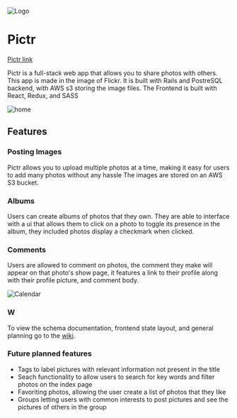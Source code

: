 ![Logo](./app/assets/images/tableup_logo.png)

# Pictr
[Pictr link](https://pictrapp.herokuapp.com/#/)

Pictr is a full-stack web app that allows you to share photos with others. This app is made in the image of Flickr. It is built with Rails and PostreSQL backend, with AWS s3 storing the image files. The Frontend is built with React, Redux, and SASS

![home](./app/assets/images/home.png)

## Features


### Posting Images
Pictr allows you to upload multiple photos at a time, making it easy for users to add many photos without any hassle
The images are stored on an AWS S3 bucket. 


### Albums

Users can create albums of photos that they own. They are able to interface with a ui that allows them to click on a photo to toggle its presence in the album, they included photos display a checkmark when clicked.

### Comments

Users are allowed to comment on photos, the comment they make will appear on that photo's show page, it features a link to their profile along with their profile picture, and comment body.

![Calendar](./app/assets/images/reserve_calendar.png)

### W
To view the schema documentation, frontend state layout, and general planning
go to the [wiki](https://github.com/rakinaa/full_stack_project/wiki).

### Future planned features
+ Tags to label pictures with relevant information not present in the title
+ Seach functionality to allow users to search for key words and filter photos on the index page
+ Favoriting photos, allowing the user create a list of photos that they like
+ Groups letting users with common interests to post pictures and see the pictures of others in the group
